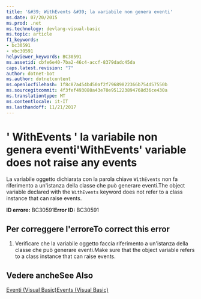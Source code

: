 ```yaml
---
title: '&#39; WithEvents &#39; la variabile non genera eventi'
ms.date: 07/20/2015
ms.prod: .net
ms.technology: devlang-visual-basic
ms.topic: article
f1_keywords:
- bc30591
- vbc30591
helpviewer_keywords: BC30591
ms.assetid: cbfe6e40-7ba2-46c4-accf-8379dadc45da
caps.latest.revision: "7"
author: dotnet-bot
ms.author: dotnetcontent
ms.openlocfilehash: 1f8c87a454bd50af2f79689822366b754d57550b
ms.sourcegitcommit: 4f3fef493080a43e70e951223894768d36ce430a
ms.translationtype: MT
ms.contentlocale: it-IT
ms.lasthandoff: 11/21/2017
---
```

# <a name="39withevents39-variable-does-not-raise-any-events"></a><span data-ttu-id="8ca2e-102">&#39; WithEvents &#39; la variabile non genera eventi</span><span class="sxs-lookup"><span data-stu-id="8ca2e-102">&#39;WithEvents&#39; variable does not raise any events</span></span>
<span data-ttu-id="8ca2e-103">La variabile oggetto dichiarata con la parola chiave `WithEvents` non fa riferimento a un'istanza della classe che può generare eventi.</span><span class="sxs-lookup"><span data-stu-id="8ca2e-103">The object variable declared with the `WithEvents` keyword does not refer to a class instance that can raise events.</span></span>  
  
 <span data-ttu-id="8ca2e-104">**ID errore:** BC30591</span><span class="sxs-lookup"><span data-stu-id="8ca2e-104">**Error ID:** BC30591</span></span>  
  
## <a name="to-correct-this-error"></a><span data-ttu-id="8ca2e-105">Per correggere l'errore</span><span class="sxs-lookup"><span data-stu-id="8ca2e-105">To correct this error</span></span>  
  
1.  <span data-ttu-id="8ca2e-106">Verificare che la variabile oggetto faccia riferimento a un'istanza della classe che può generare eventi.</span><span class="sxs-lookup"><span data-stu-id="8ca2e-106">Make sure that the object variable refers to a class instance that can raise events.</span></span>  
  
## <a name="see-also"></a><span data-ttu-id="8ca2e-107">Vedere anche</span><span class="sxs-lookup"><span data-stu-id="8ca2e-107">See Also</span></span>  
 [<span data-ttu-id="8ca2e-108">Eventi (Visual Basic)</span><span class="sxs-lookup"><span data-stu-id="8ca2e-108">Events (Visual Basic)</span></span>](~/docs/visual-basic/programming-guide/language-features/events/index.md)  
